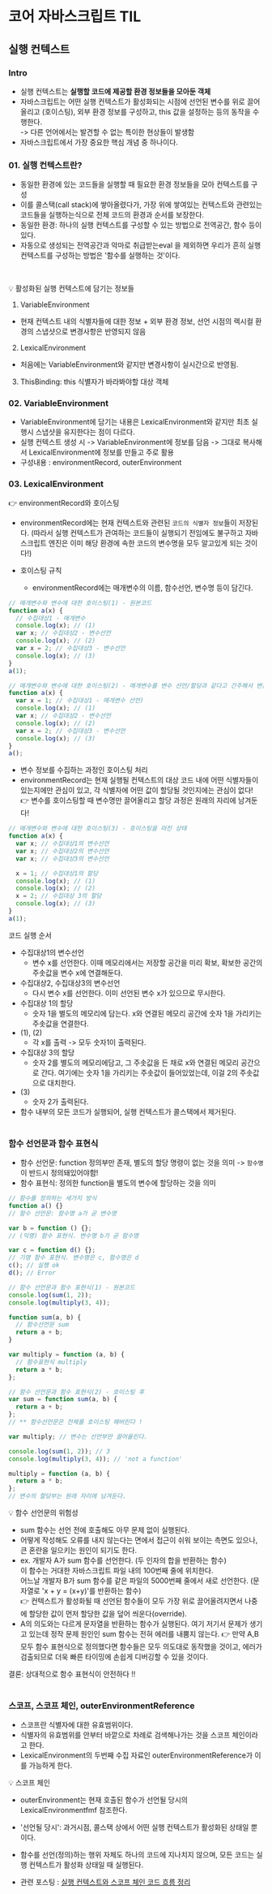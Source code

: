 # 코어 자바스크립트 TIL

## 실행 컨텍스트

### Intro

- 실행 컨텍스트는 **실행할 코드에 제공할 환경 정보들을 모아둔 객체**
- 자바스크립트는 어떤 실행 컨텍스트가 활성화되는 시점에 선언된 변수를 위로 끌어올리고 (호이스팅), 외부 환경 정보를 구성하고, this 값을 설정하는 등의 동작을 수행한다.<br>
  -> 다른 언어에서는 발견할 수 없는 특이한 현상들이 발생함
- 자바스크립트에서 가장 중요한 핵심 개념 중 하나이다.

### 01. 실행 컨텍스트란?

- 동일한 환경에 있는 코드들을 실행할 때 필요한 환경 정보들을 모아 컨텍스트를 구성
- 이를 콜스택(call stack)에 쌓아올렸다가, 가장 위에 쌓여있는 컨텍스트와 관련있는 코드들을 실행하는식으로 전체 코드의 환경과 순서를 보장한다.
- 동일한 환경: 하나의 실행 컨텍스트를 구성할 수 있는 방법으로 전역공간, 함수 등이 있다.
- 자동으로 생성되는 전역공간과 악마로 취급받는eval 을 제외하면 우리가 흔히 실행 컨텍스트를 구성하는 방법은 '함수를 실행하는 것'이다.

<br>

💡 활성화된 실행 컨텍스트에 담기는 정보들

1. VariableEnvironment

- 현재 컨텍스트 내의 식별자들에 대한 정보 + 외부 환경 정보, 선언 시점의 렉시컬 환경의 스냅샷으로 변경사항은 반영되지 않음

2. LexicalEnvironment

- 처음에는 VariableEnvironment와 같지만 변경사항이 실시간으로 반영됨.

3. ThisBinding: this 식별자가 바라봐야할 대상 객체

### 02. VariableEnvironment

- VariableEnvironment에 담기는 내용은 LexicalEnvironment와 같지만 최초 실행시 스냅샷을 유지한다는 점이 다르다.
- 실행 컨텍스트 생성 시 -> VariableEnvironment에 정보를 담음 -> 그대로 복사해서 LexicalEnvironment에 정보를 만들고 주로 활용
- 구성내용 : environmentRecord, outerEnvironment

### 03. LexicalEnvironment

👉 environmentRecord와 호이스팅

- environmentRecord에는 현재 컨텍스트와 관련된 `코드의 식별자 정보`들이 저장된다.
  (따라서 실행 컨텍스트가 관여하는 코드들이 실행되기 전임에도 불구하고 자바스크립트 엔진은 이미 해당 환경에 속한 코드의 변수명을 모두 알고있게 되는 것이다!)

- 호이스팅 규칙
  - environmentRecord에는 매개변수의 이름, 함수선언, 변수명 등이 담긴다.

```js
// 매개변수와 변수에 대한 호이스팅(1) - 원본코드
function a(x) {
  // 수집대상1 - 매개변수
  console.log(x); // (1)
  var x; // 수집대상2 - 변수선언
  console.log(x); // (2)
  var x = 2; // 수집대상3 - 변수선언
  console.log(x); // (3)
}
a(1);
```

```js
// 매개변수와 변수에 대한 호이스팅(2) - 매개변수를 변수 선언/할당과 같다고 간주해서 변환한 상태이다.
function a(x) {
  var x = 1; // 수집대상1 - 매개변수 선언)
  console.log(x); // (1)
  var x; // 수집대상2 - 변수선언
  console.log(x); // (2)
  var x = 2; // 수집대상3 - 변수선언
  console.log(x); // (3)
}
a();
```

- 변수 정보를 수집하는 과정인 호이스팅 처리
- environmentRecord는 현재 실행될 컨텍스트의 대상 코드 내에 어떤 식별자들이 있는지에만 관심이 있고, 각 식별자에 어떤 값이 할당될 것인지에는 관심이 없다!
  👉 변수를 호이스팅할 때 변수명만 끌어올리고 할당 과정은 원래의 자리에 남겨둔다!

```js
// 매개변수와 변수에 대한 호이스팅(3) - 호이스팅을 마친 상태
function a(x) {
  var x; // 수집대상1의 변수선언
  var x; // 수집대상2의 변수선언
  var x; // 수집대상3의 변수선언

  x = 1; // 수집대상1의 할당
  console.log(x); // (1)
  console.log(x); // (2)
  x = 2; // 수집대상 3의 할당
  console.log(x); // (3)
}
a(1);
```

코드 실행 순서

- 수집대상1의 변수선언
  - 변수 x를 선언한다. 이때 메모리에서는 저장할 공간을 미리 확보, 확보한 공간의 주솟값을 변수 x에 연결해둔다.
- 수집대상2, 수집대상3의 변수선언
  - 다시 변수 x를 선언한다. 이미 선언된 변수 x가 있으므로 무시한다.
- 수집대상 1의 할당
  - 숫자 1을 별도의 메모리에 담는다. x와 연결된 메모리 공간에 숫자 1을 가리키는 주솟값을 연결한다.
- (1), (2)
  - 각 x를 출력 -> 모두 숫자1이 출력된다.
- 수집대상 3의 할당
  - 숫자 2를 별도의 메모리에담고, 그 주솟값을 든 채로 x와 연결된 메모리 공간으로 간다. 여기에는 숫자 1을 가리키는 주솟값이 들어있었는데, 이걸 2의 주솟값으로 대치한다.
- (3)
  - 숫자 2가 출력된다.
- 함수 내부의 모든 코드가 실행되어, 실행 컨텍스트가 콜스택에서 제거된다.
  <br><br>

### 함수 선언문과 함수 표현식

- 함수 선언문: function 정의부만 존재, 별도의 할당 명령이 없는 것을 의미 -> `함수명`이 반드시 정의돼있어야함!
- 함수 표현식: 정의한 function을 별도의 변수에 할당하는 것을 의미

```js
// 함수를 정의하는 세가지 방식
function a() {}
// 함수 선언문: 함수명 a가 곧 변수명

var b = function () {};
// (익명) 함수 표현식. 변수명 b가 곧 함수명

var c = function d() {};
// 기명 함수 표현식. 변수명은 c, 함수명은 d
c(); // 실행 ok
d(); // Error
```

```js
// 함수 선언문과 함수 표현식(1) - 원본코드
console.log(sum(1, 2));
console.log(multiply(3, 4));

function sum(a, b) {
  // 함수선언문 sum
  return a + b;
}

var multiply = function (a, b) {
  // 함수표현식 multiply
  return a * b;
};
```

```js
// 함수 선언문과 함수 표현식(2) - 호이스팅 후
var sum = function sum(a, b) {
  return a + b;
};
// ** 함수선언문은 전체를 호이스팅 해버린다 !

var multiply; // 변수는 선언부만 끌어올린다.

console.log(sum(1, 2)); // 3
console.log(multiply(3, 4)); // 'not a function'

multiply = function (a, b) {
  return a * b;
};
// 변수의 할당부는 원래 자리에 남겨둔다.
```

💡 함수 선언문의 위험성

- sum 함수는 선언 전에 호출해도 아무 문제 없이 실행된다.
- 어떻게 작성해도 오류를 내지 않는다는 면에서 접근이 쉬워 보이는 측면도 있으나, 큰 혼란을 일으키는 원인이 되기도 한다.
- ex. 개발자 A가 sum 함수를 선언한다. (두 인자의 합을 반환하는 함수) <br>
  이 함수는 거대한 자바스크립트 파일 내의 100번째 줄에 위치한다. <br>
  어느날 개발자 B가 sum 함수를 같은 파일의 5000번째 줄에서 새로 선언한다.
  (문자열로 'x + y = (x+y)'를 반환하는 함수) <br>
  👉 컨텍스트가 활성화될 때 선언된 함수들이 모두 가장 위로 끌어올려지면서 나중에 할당한 값이 먼저 할당한 값을 덮어 씌운다(override).
- A의 의도와는 다르게 문자열을 반환하는 함수가 실행된다. 여기 저기서 문제가 생기고 있는데 정작 문제 원인인 sum 함수는 전혀 에러를 내뿜지 않는다.
  👉 만약 A,B 모두 함수 표현식으로 정의했다면 함수들은 모두 의도대로 동작했을 것이고, 에러가 검출되므로 더욱 빠른 타이밍에 손쉽게 디버깅할 수 있을 것이다.

결론: 상대적으로 함수 표현식이 안전하다 !!
<br><br>

### 스코프, 스코프 체인, outerEnvironmentReference

- 스코프란 식별자에 대한 유효범위이다.
- 식별자의 유효범위를 안부터 바깥으로 차례로 검색해나가는 것을 스코프 체인이라고 한다.
- LexicalEnvironment의 두번째 수집 자료인 outerEnvironmentReference가 이를 가능하게 한다.

💡 스코프 체인

- outerEnvironment는 현재 호출된 함수가 선언될 당시의 LexicalEnvironmentfmf 참조한다.
- '선언될 당시': 과거시점, 콜스택 상에서 어떤 실행 컨텍스트가 활성화된 상태일 뿐이다.
- 함수를 선언(정의)하는 행위 자체도 하나의 코드에 지나치지 않으며, 모든 코드는 실행 컨텍스트가 활성화 상태일 때 실행된다.

- 관련 포스팅 :
  [실행 컨텍스트와 스코프 체인 코드 흐름 정리](https://velog.io/@yjinhann/%EC%9E%90%EB%B0%94%EC%8A%A4%ED%81%AC%EB%A6%BD%ED%8A%B8-%EC%8B%A4%ED%96%89%EC%BB%A8%ED%85%8D%EC%8A%A4%ED%8A%B8%EC%99%80-%EC%8A%A4%EC%BD%94%ED%94%84%EC%B2%B4%EC%9D%B8)
